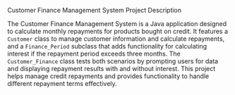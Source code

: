  Customer Finance Management System
Project Description

The Customer Finance Management System is a Java application designed to calculate monthly repayments for products bought on credit.
It features a `Customer` class to manage customer information and calculate repayments, and a `Finance_Period` subclass that adds functionality
for calculating interest if the repayment period exceeds three months. The `Customer_Finance` class tests both scenarios by prompting users for data 
and displaying repayment results with and without interest. This project helps manage credit repayments and provides functionality to handle different
repayment terms effectively.

